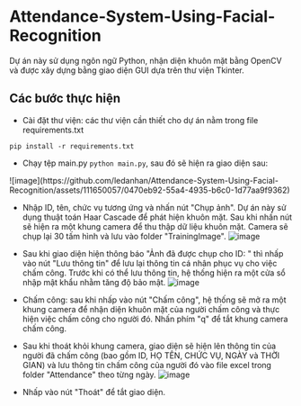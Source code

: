 # Attendance-System-Using-Facial-Recognition
Dự án này sử dụng ngôn ngữ Python, nhận diện khuôn mặt bằng OpenCV và được xây dựng bằng giao diện GUI dựa trên thư viện Tkinter.
## Các bước thực hiện
- Cài đặt thư viện: các thư viện cần thiết cho dự án nằm trong file requirements.txt 
```
pip install -r requirements.txt
```
- Chạy tệp main.py ```python main.py```, sau đó sẽ hiện ra giao diện sau:
<picture>
![image](https://github.com/ledanhan/Attendance-System-Using-Facial-Recognition/assets/111650057/0470eb92-55a4-4935-b6c0-1d77aa9f9362)
</picture>

- Nhập ID, tên, chức vụ tương ứng và nhấn nút "Chụp ảnh". Dự án này sử dụng thuật toán Haar Cascade để phát hiện khuôn mặt. Sau khi nhấn nút sẽ hiện ra một khung camera để thu thập dữ liệu khuôn mặt. Camera sẽ chụp lại 30 tấm hình và lưu vào folder "TrainingImage".
  <picture>
  ![image](https://github.com/ledanhan/Attendance-System-Using-Facial-Recognition/assets/111650057/27f1d1cc-378c-429a-9610-71d74c3b8e42)
  </picture> 

- Sau khi giao diện hiện thông báo "Ảnh đã được chụp cho ID:  " thì nhấp vào nút "Lưu thông tin" để lưu lại thông tin cá nhân phục vụ cho việc chấm công. Trước khi có thể lưu thông tin, hệ thống hiện ra một cửa sổ nhập mật khẩu nhằm tăng độ bảo mật.
  <picture>
  ![image](https://github.com/ledanhan/Attendance-System-Using-Facial-Recognition/assets/111650057/5eab83f7-33d4-4c33-a706-ffd95d60f8bf)
  </picture> 

- Chấm công: sau khi nhấp vào nút "Chấm công", hệ thống sẽ mở ra một khung camera để nhận diện khuôn mặt của người chấm công và thực hiện việc chấm công cho người đó. Nhấn phím "q" để tắt khung camera chấm công.
  
- Sau khi thoát khỏi khung camera, giao diện sẽ hiện lên thông tin của người đã chấm công (bao gồm ID, HỌ TÊN, CHỨC VỤ, NGÀY và THỜI GIAN) và lưu thông tin chấm công của người đó vào file excel trong folder "Attendance" theo từng ngày.
  <picture>
  ![image](https://github.com/ledanhan/Attendance-System-Using-Facial-Recognition/assets/111650057/84c45086-bfe1-4b5e-acc2-c982c6e8f0fc)
  </picture> 

- Nhấp vào nút "Thoát" để tắt giao diện. 
